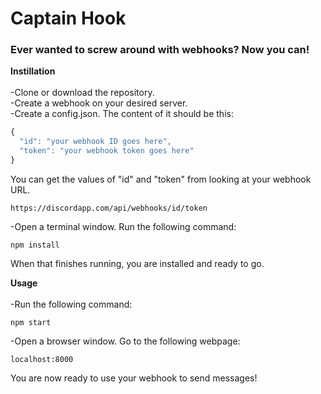<html>

<h1>Captain Hook</h1>
<h3>Ever wanted to screw around with webhooks? Now you can!</h3>

<b>Instillation</b><br/><br/>
-Clone or download the repository.<br/>
-Create a webhook on your desired server.<br/>
-Create a config.json. The content of it should be this:<br/>
```javascript
{
  "id": "your webhook ID goes here",
  "token": "your webhook token goes here"
}

```
You can get the values of "id" and "token" from looking at your webhook URL.<br/>
```
https://discordapp.com/api/webhooks/id/token
```
-Open a terminal window. Run the following command:<br/>
```
npm install
```
When that finishes running, you are installed and ready to go.<br/>

<b>Usage</b><br/><br/>
-Run the following command:<br/>
```
npm start
```
-Open a browser window. Go to the following webpage:<br/>
```
localhost:8000
```
You are now ready to use your webhook to send messages!

</html>
